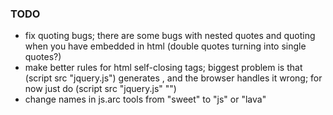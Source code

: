 ### TODO

- fix quoting bugs; there are some bugs with nested quotes
  and quoting when you have embedded in html (double quotes
  turning into single quotes?)
- make better rules for html self-closing tags; biggest
  problem is that  (script src "jquery.js")  generates
  <script src="jquery.js" /> instead of  
  <script src="jquery.js"></script>, and the browser handles
  it wrong; for now just do  (script src "jquery.js" "")
- change names in js.arc tools from "sweet" to "js" or "lava"
